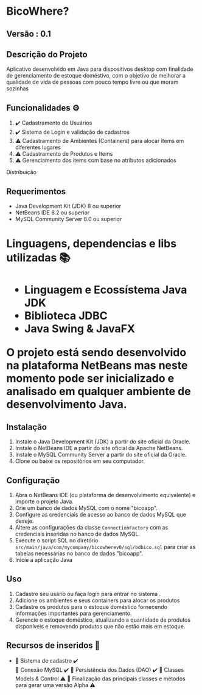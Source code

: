 <h1> BicoWhere? </h1>
<p Aplicativo para gerenciamento de estoque doméstico>

<h2> Versão : 0.1 </h2>

<h2>Descrição do Projeto</h2>
<p> Aplicativo desenvolvido em Java para dispositivos desktop com finalidade de gerenciamento de estoque doméstivo, com o objetivo de melhorar a qualidade de vida de pessoas com pouco tempo livre ou que moram sozinhas</p>

<h2>Funcionalidades ⚙️ </h2>
<ol>
  <li> ✔️ Cadastramento de Usuários</li>
  <li> ✔️ Sistema de Login e validação de cadastros</li>
  <li> ⚠️ Cadastramento de Ambientes (Containers) para alocar items em diferentes lugares </li>
  <li> ⚠️ Cadastramento de Produtos e Items </li>
  <li> ⚠️ Gerenciamento dos items com base no atributos adicionados</li>
</ol>

Distribuição

<h2>Requerimentos</h2>
<ul>
  <li>Java Development Kit (JDK) 8 ou superior</li>
  <li>NetBeans IDE 8.2 ou superior</li>
  <li>MySQL Community Server 8.0 ou superior</li>
</ul>

<h1>Linguagens, dependencias e libs utilizadas 📚 <h1>
<ul>  
  <li> Linguagem e Ecossístema Java JDK</li>
  <li> Biblioteca JDBC </li>
  <li> Java Swing & JavaFX </li>
  </ul>
  

<p>O projeto está sendo desenvolvido na plataforma NetBeans mas neste momento pode ser inicializado e analisado em qualquer ambiente de desenvolvimento Java.</p>

<h2>Instalação</h2>
<ol>
  <li>Instale o Java Development Kit (JDK) a partir do site oficial da Oracle.</li>
  <li>Instale o NetBeans IDE a partir do site oficial da Apache NetBeans.</li>
  <li>Instale o MySQL Community Server a partir do site oficial da Oracle.</li>
  <li>Clone ou baixe os repositórios em seu computador.</li>
</ol>

<h2>Configuração</h2>
<ol>
  <li>Abra o NetBeans IDE (ou plataforma de desenvolvimento equivalente) e importe o projeto Java.</li>
  <li>Crie um banco de dados MySQL com o nome "bicoapp".</li>
  <li>Configure as credenciais de acesso ao banco de dados MySQL que deseje.</li>
  <li>Altere as configurações da classe <code>ConnectionFactory</code> com as credenciais inseridas no banco de dados MySQL.</li>
  <li>Execute o script SQL no diretório <code>src/main/java/com/mycompany/bicowherev0/sql/bdbico.sql</code> para criar as tabelas necessárias no banco de dados "bicoapp".</li>
  <li>Inicie a aplicação Java </li>
  </ol>
<h2>Uso</h2>
  <ol>
    <li>Cadastre seu usário ou faça login para entrar no sistema .</li>
    <li>Adicione os ambientes e seus containers para alocar os produtos</li>
    <li>Cadastre os  produtos para o estoque doméstico fornecendo informações importantes para gerenciamento.</li>
    <li>Gerencie o estoque doméstico, atualizando a quantidade de produtos disponíveis e removendo produtos que não estão mais em estoque.</li>
  </ol>
  
  <h2>Recursos de inseridos 🧰 </h2>
  <ul>
    <li>📝 Sistema de cadastro  ✔️ </li>
    📝 Conexão MySQL ✔️ 
    📝 Persistência dos Dados (DAO) ✔️ 
    📝 Classes Models & Control ⚠️
    📝 Finalização das principais classes e métodos para gerar uma versão Alpha ⚠️
    
